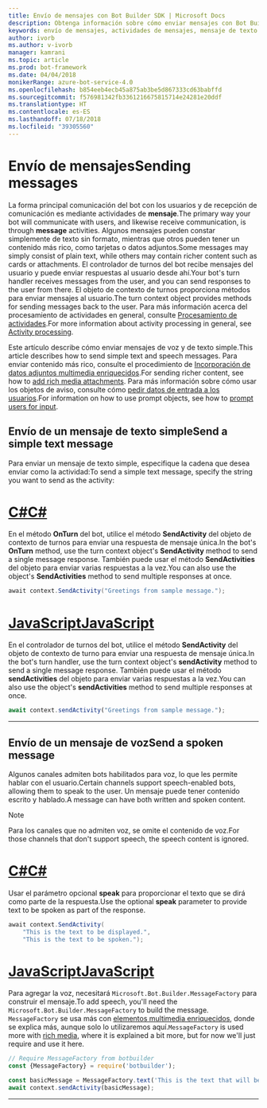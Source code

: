 ```yaml
---
title: Envío de mensajes con Bot Builder SDK | Microsoft Docs
description: Obtenga información sobre cómo enviar mensajes con Bot Builder SDK.
keywords: envío de mensajes, actividades de mensajes, mensaje de texto simple, voz, mensaje hablado
author: ivorb
ms.author: v-ivorb
manager: kamrani
ms.topic: article
ms.prod: bot-framework
ms.date: 04/04/2018
monikerRange: azure-bot-service-4.0
ms.openlocfilehash: b854eeb4ecb45a875ab3be5d867333cd63babffd
ms.sourcegitcommit: f576981342fb3361216675815714e24281e20ddf
ms.translationtype: HT
ms.contentlocale: es-ES
ms.lasthandoff: 07/18/2018
ms.locfileid: "39305560"
---
```

# <a name="sending-messages"></a><span data-ttu-id="b545e-104">Envío de mensajes</span><span class="sxs-lookup"><span data-stu-id="b545e-104">Sending messages</span></span>

<span data-ttu-id="b545e-105">La forma principal comunicación del bot con los usuarios y de recepción de comunicación es mediante actividades de **mensaje**.</span><span class="sxs-lookup"><span data-stu-id="b545e-105">The primary way your bot will communicate with users, and likewise receive communication, is through **message** activities.</span></span> <span data-ttu-id="b545e-106">Algunos mensajes pueden constar simplemente de texto sin formato, mientras que otros pueden tener un contenido más rico, como tarjetas o datos adjuntos.</span><span class="sxs-lookup"><span data-stu-id="b545e-106">Some messages may simply consist of plain text, while others may contain richer content such as cards or attachments.</span></span> <span data-ttu-id="b545e-107">El controlador de turnos del bot recibe mensajes del usuario y puede enviar respuestas al usuario desde ahí.</span><span class="sxs-lookup"><span data-stu-id="b545e-107">Your bot's turn handler receives messages from the user, and you can send responses to the user from there.</span></span> <span data-ttu-id="b545e-108">El objeto de contexto de turnos proporciona métodos para enviar mensajes al usuario.</span><span class="sxs-lookup"><span data-stu-id="b545e-108">The turn context object provides methods for sending messages back to the user.</span></span> <span data-ttu-id="b545e-109">Para más información acerca del procesamiento de actividades en general, consulte [Procesamiento de actividades](bot-builder-concept-activity-processing.md).</span><span class="sxs-lookup"><span data-stu-id="b545e-109">For more information about activity processing in general, see [Activity processing](bot-builder-concept-activity-processing.md).</span></span>

<span data-ttu-id="b545e-110">Este artículo describe cómo enviar mensajes de voz y de texto simple.</span><span class="sxs-lookup"><span data-stu-id="b545e-110">This article describes how to send simple text and speech messages.</span></span> <span data-ttu-id="b545e-111">Para enviar contenido más rico, consulte el procedimiento de [Incorporación de datos adjuntos multimedia enriquecidos](bot-builder-howto-add-media-attachments.md).</span><span class="sxs-lookup"><span data-stu-id="b545e-111">For sending richer content, see how to [add rich media attachments](bot-builder-howto-add-media-attachments.md).</span></span> <span data-ttu-id="b545e-112">Para más información sobre cómo usar los objetos de aviso, consulte cómo [pedir datos de entrada a los usuarios](bot-builder-prompts.md).</span><span class="sxs-lookup"><span data-stu-id="b545e-112">For information on how to use prompt objects, see how to [prompt users for input](bot-builder-prompts.md).</span></span>

## <a name="send-a-simple-text-message"></a><span data-ttu-id="b545e-113">Envío de un mensaje de texto simple</span><span class="sxs-lookup"><span data-stu-id="b545e-113">Send a simple text message</span></span>

<span data-ttu-id="b545e-114">Para enviar un mensaje de texto simple, especifique la cadena que desea enviar como la actividad:</span><span class="sxs-lookup"><span data-stu-id="b545e-114">To send a simple text message, specify the string you want to send as the activity:</span></span>

# <a name="ctabcsharp"></a>[<span data-ttu-id="b545e-115">C#</span><span class="sxs-lookup"><span data-stu-id="b545e-115">C#</span></span>](#tab/csharp)

<span data-ttu-id="b545e-116">En el método **OnTurn** del bot, utilice el método **SendActivity** del objeto de contexto de turnos para enviar una respuesta de mensaje única.</span><span class="sxs-lookup"><span data-stu-id="b545e-116">In the bot's **OnTurn** method, use the turn context object's **SendActivity** method to send a single message response.</span></span> <span data-ttu-id="b545e-117">También puede usar el método **SendActivities** del objeto para enviar varias respuestas a la vez.</span><span class="sxs-lookup"><span data-stu-id="b545e-117">You can also use the object's **SendActivities** method to send multiple responses at once.</span></span>

```cs
await context.SendActivity("Greetings from sample message.");
```

# <a name="javascripttabjavascript"></a>[<span data-ttu-id="b545e-118">JavaScript</span><span class="sxs-lookup"><span data-stu-id="b545e-118">JavaScript</span></span>](#tab/javascript)

<span data-ttu-id="b545e-119">En el controlador de turnos del bot, utilice el método **SendActivity** del objeto de contexto de turno para enviar una respuesta de mensaje única.</span><span class="sxs-lookup"><span data-stu-id="b545e-119">In the bot's turn handler, use the turn context object's **sendActivity** method to send a single message response.</span></span> <span data-ttu-id="b545e-120">También puede usar el método **sendActivities** del objeto para enviar varias respuestas a la vez.</span><span class="sxs-lookup"><span data-stu-id="b545e-120">You can also use the object's **sendActivities** method to send multiple responses at once.</span></span>

```javascript
await context.sendActivity("Greetings from sample message.");
```

---

## <a name="send-a-spoken-message"></a><span data-ttu-id="b545e-121">Envío de un mensaje de voz</span><span class="sxs-lookup"><span data-stu-id="b545e-121">Send a spoken message</span></span>

<span data-ttu-id="b545e-122">Algunos canales admiten bots habilitados para voz, lo que les permite hablar con el usuario.</span><span class="sxs-lookup"><span data-stu-id="b545e-122">Certain channels support speech-enabled bots, allowing them to speak to the user.</span></span> <span data-ttu-id="b545e-123">Un mensaje puede tener contenido escrito y hablado.</span><span class="sxs-lookup"><span data-stu-id="b545e-123">A message can have both written and spoken content.</span></span>

> [!NOTE]
> <span data-ttu-id="b545e-124">Para los canales que no admiten voz, se omite el contenido de voz.</span><span class="sxs-lookup"><span data-stu-id="b545e-124">For those channels that don't support speech, the speech content is ignored.</span></span>

# <a name="ctabcsharp"></a>[<span data-ttu-id="b545e-125">C#</span><span class="sxs-lookup"><span data-stu-id="b545e-125">C#</span></span>](#tab/csharp)

<span data-ttu-id="b545e-126">Usar el parámetro opcional **speak** para proporcionar el texto que se dirá como parte de la respuesta.</span><span class="sxs-lookup"><span data-stu-id="b545e-126">Use the optional **speak** parameter to provide text to be spoken as part of the response.</span></span>

```cs
await context.SendActivity(
    "This is the text to be displayed.",
    "This is the text to be spoken.");
```

# <a name="javascripttabjavascript"></a>[<span data-ttu-id="b545e-127">JavaScript</span><span class="sxs-lookup"><span data-stu-id="b545e-127">JavaScript</span></span>](#tab/javascript)

<span data-ttu-id="b545e-128">Para agregar la voz, necesitará `Microsoft.Bot.Builder.MessageFactory` para construir el mensaje.</span><span class="sxs-lookup"><span data-stu-id="b545e-128">To add speech, you'll need the `Microsoft.Bot.Builder.MessageFactory` to build the message.</span></span> <span data-ttu-id="b545e-129">`MessageFactory` se usa más con [elementos multimedia enriquecidos](bot-builder-howto-add-media-attachments.md), donde se explica más, aunque solo lo utilizaremos aquí.</span><span class="sxs-lookup"><span data-stu-id="b545e-129">`MessageFactory` is used more with [rich media](bot-builder-howto-add-media-attachments.md), where it is explained a bit more, but for now we'll just require and use it here.</span></span>

```javascript
// Require MessageFactory from botbuilder
const {MessageFactory} = require('botbuilder');

const basicMessage = MessageFactory.text('This is the text that will be displayed.', 'This is the text that will be spoken.');
await context.sendActivity(basicMessage);
```

---
